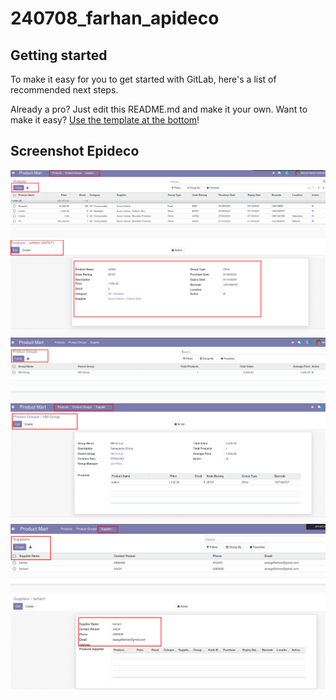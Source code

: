 # 240708_farhan_apideco



## Getting started

To make it easy for you to get started with GitLab, here's a list of recommended next steps.

Already a pro? Just edit this README.md and make it your own. Want to make it easy? [Use the template at the bottom](#editing-this-readme)!

## Screenshot Epideco

![epideco1](module_apideco/static/src/img/epideco1.png)
![epideco2](module_apideco/static/src/img/epideco2.png)
![epideco3](module_apideco/static/src/img/group1.png)
![epideco4](module_apideco/static/src/img/group2.png)
![epideco5](module_apideco/static/src/img/supplier1.png)
![epideco6](module_apideco/static/src/img/supplier2.png)


